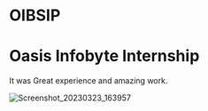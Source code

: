 # OIBSIP

# Oasis Infobyte Internship
It was Great experience and amazing work.

![Screenshot_20230323_163957](https://user-images.githubusercontent.com/88045527/227238093-11db6d81-138b-46d6-b089-3c16db2ee0c4.png)
